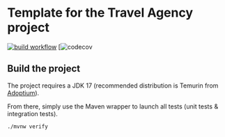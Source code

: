 # Template for the Travel Agency project

[![build workflow](https://github.com/Ekinman/travel_agency1/actions/workflows/build.yml/badge.svg)](https://github.com/Ekinman/travel_agency1/actions)
[![![codecov](https://codecov.io/gh/Ekinman/travel_agency1/branch/main/graph/badge.svg?token=y2WPzCShn0)](https://codecov.io/gh/Ekinman/travel_agency1)

## Build the project

The project requires a JDK 17 (recommended distribution is Temurin from [Adoptium](https://adoptium.net/)).

From there, simply use the Maven wrapper to launch all tests (unit tests & integration tests).

`./mvnw verify`
